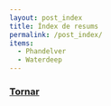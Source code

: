 ```yaml
---
layout: post_index
title: Índex de resums
permalink: /post_index/
items:
  - Phandelver
  - Waterdeep
---
```


<h3><a href="/">Tornar</a></h3>

